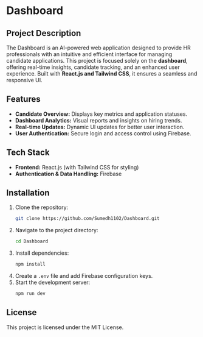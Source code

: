 # Dashboard

## Project Description
The Dashboard is an AI-powered web application designed to provide HR professionals with an intuitive and efficient interface for managing candidate applications. This project is focused solely on the **dashboard**, offering real-time insights, candidate tracking, and an enhanced user experience. Built with **React.js and Tailwind CSS**, it ensures a seamless and responsive UI.

## Features
- **Candidate Overview:** Displays key metrics and application statuses.
- **Dashboard Analytics:** Visual reports and insights on hiring trends.
- **Real-time Updates:** Dynamic UI updates for better user interaction.
- **User Authentication:** Secure login and access control using Firebase.

## Tech Stack
- **Frontend:** React.js (with Tailwind CSS for styling)
- **Authentication & Data Handling:** Firebase

## Installation
1. Clone the repository:
   ```sh
   git clone https://github.com/Sumedh1102/Dashboard.git
   ```
2. Navigate to the project directory:
   ```sh
   cd Dashboard
   ```
3. Install dependencies:
   ```sh
   npm install
   ```
4. Create a `.env` file and add Firebase configuration keys.
5. Start the development server:
   ```sh
   npm run dev
   ```

## License
This project is licensed under the MIT License.

